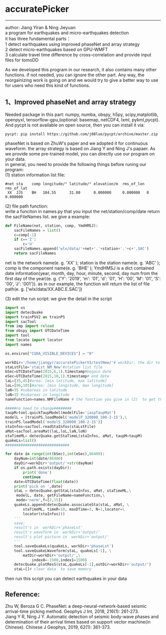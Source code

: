 # accuratePicker  

---

author: Jiang Yiran & Ning Jieyuan  
a program for earthquakes and micro-earthquakes detection  
it has three fundamental parts：  
1 detect earthquakes using improved phaseNet and array strategy  
2 detect micro-earthquakes based on GPU-WMFT  
3 calculate travel time difference by cross-correlation  and provide input files for tomoDD

As we developed this program in our research, it also contains many other functions.  if not needed, you can ignore the other part. Any way, the reorgainizing work is going on and we would try to give a better way to use for users who need this kind of functions. 

## 1、Improved phaseNet and array strategy  

Needed package in this part: numpy, numba, obspy, h5py, scipy,matplotlib, openpyxl, tensorflow-gpu,(optional: basemap, netCDF4, lxml, pykml,pycpt). And pycpt is not available on open source, then you can install it via:
```
pycpt: pip install https://github.com/j08lue/pycpt/archive/master.zip
```

phaseNet is based on ZhuW‘s paper and we adopted it for continuous waveform. the array strategy is based on Jiang Y and Ning J's papaer. As we provide some pre-trained model, you can directly use our program on your data.  
in general, you need to provide the following things before runing our program:  
(1) station information list file:  

```
#net sta    comp longitude/° latitude/° elevation/m  rms_of_lon rms_of_lat
 XX  JJS    BH   104.55      31.00      0.000000     0.000000   0 0.000000  
```

 (2) file path function:  
 write a funciton in names.py that you input the net/station/comp/date return the sacFileNames list. we give a example:
```python
def FileName(net, station, comp, YmdHMSJ):
    sacFileNames = list()
    c=comp[-1]
    if c=='Z':
        c='U'
    sacFileNames.append('wlx/data/'+net+'.'+station+'.'+c+'.SAC')
    return sacFileNames
```
net is the network name(e. g. 'XX' ); station is the station name(e. g. 'ABC' ); comp is the component name(e. g. 'BHE' ); YmdHMSJ is a dict contained date information(year, month, day, hour, minute, second, day num from the first day of the year)(e. g. {'Y': '2019', 'm': '01', 'd': '01', 'H': '00', 'M': '01', 'S': '00', 'J': '001'}). as in our example, the function will return the list of file path(e. g. ['wlx/data/XX.ABC.E.SAC'])

(3) edit the run script:
we give the detail in the script
```python
import os
import detecQuake
import trainPSV2 as trainPS
import sacTool
from imp import reload
from obspy import UTCDateTime
import tool
from locate import locator
import names

os.environ["CUDA_VISIBLE_DEVICES"] = "0"

workDir='/home/jiangyr/accuratePickerV3/testNew/'# workDir: the dir to save the results
staLstFile='staLst_NM_New'#station list file
bSec=UTCDateTime(2015,6,1).timestamp#begain date
eSec=UTCDateTime(2015,10,1).timestamp# end date
laL=[35,45]#area: [min latitude, max latitude]
loL=[96,105]#area: [min longitude, max longitude]
laN=35 #subareas in latitude
loN=35 #subareas in longitude
nameFunction=names.NMFileName # the function you give in (2)  to get the file path  

#####no need to change########
taupM=tool.quickTaupModel(modelFile='iaspTaupMat')
modelL = [trainPS.loadModel('modelP_320000_100-2-15'),\
trainPS.loadModel('modelS_320000_100-2-15')]
staInfos=sacTool.readStaInfos(staLstFile)
aMat=sacTool.areaMat(laL,loL,laN,loN)
staTimeML= detecQuake.getStaTimeL(staInfos, aMat, taupM=taupM)
quakeLs=list()
#############################

for date in range(int(bSec),int(eSec),86400):
    dayNum=int(date/86400)
    dayDir=workDir+'output/'+str(dayNum)
    if os.path.exists(dayDir):
        print('done')
        continue
    date=UTCDateTime(float(date))
    print('pick on ',date)
    staL = detecQuake.getStaL(staInfos, aMat, staTimeML,\
     modelL, date, getFileName=nameFunction,\
     mode='norm',f=[2,15])
    quakeLs.append(detecQuake.associateSta(staL, aMat, \
        staTimeML, timeR=10, maxDTime=3, N=1,locator=\
        locator(staInfos)))
    '''
    save:
    result's in  workDir+'phaseLst'
    result's waveform in  workDir+'output/'
    result's plot picture in  workDir+'output/'
    '''
    tool.saveQuakeLs(quakeLs, workDir+'phaseLst')
    tool.saveQuakeLWaveform(staL, quakeLs[-1], \
        matDir=workDir+'output/',\
            index0=-1500,index1=1500)
    detecQuake.plotResS(staL,quakeLs[-1],outDir=workDir+'output/')
    staL=[]# clear data  to save memory
```

then run this script you can detect earthquakes in your data

## Reference:  
Zhu W, Beroza G C. PhaseNet: a deep-neural-network-based seismic arrival-time picking method. Geophys J Int, 2018, 216(1): 261-273.  
Jiang Y R, Ning J Y. Automatic detection of seismic body-wave phases and determination of their arrival times based on support vector machine(in Chinese). Chinese J Geophys, 2019, 62(1): 361-373.  
